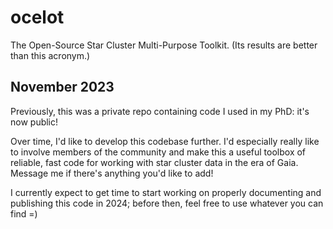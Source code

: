 # ocelot
The Open-Source Star Cluster Multi-Purpose Toolkit. (Its results are better than this acronym.)

## November 2023

Previously, this was a private repo containing code I used in my PhD: it's now public!

Over time, I'd like to develop this codebase further. I'd especially really like to involve members of the community and make this a useful toolbox of reliable, fast code for working with star cluster data in the era of Gaia. Message me if there's anything you'd like to add!

I currently expect to get time to start working on properly documenting and publishing this code in 2024; before then, feel free to use whatever you can find =)
